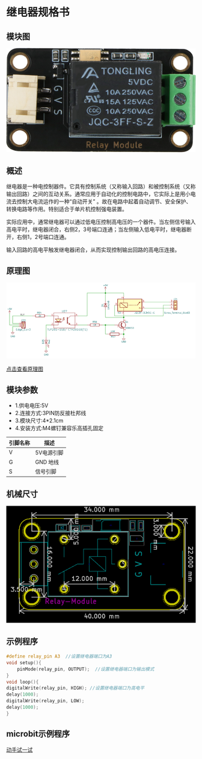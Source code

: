# 继电器规格书

## 模块图

![Relay Module](picture/RelayModule.png)

## 概述

​         继电器是一种电控制器件。它具有控制系统（又称输入回路）和被控制系统（又称输出回路）之间的互动关系。通常应用于自动化的控制电路中，它实际上是用小电流去控制大电流运作的一种“自动开关” 。故在电路中起着自动调节、安全保护、转换电路等作用。特别适合于单片机控制强电装置。

实际应用中，通常继电器可以通过低电压控制高电压的一个器件。当左侧信号输入高电平时，继电器闭合，右侧2，3号端口连通；当左侧输入低电平时，继电器断开，右侧1，2号端口连通。

输入回路的高电平触发继电器闭合，从而实现控制输出回路的高电压连接。

## 原理图

![07](picture/07.png)

[点击查看原理图](zh-cn/ph2.0_sensors/actuators/relayModule/relay.pdf   ':ignore')

## 模块参数

* 1.供电电压:5V
* 2.连接方式:3PIN防反接杜邦线
* 3.模块尺寸:4*2.1cm
* 4.安装方式:M4螺钉兼容乐高插孔固定

| 引脚名称 | 描述       |
| -------- | ---------- |
| V        | 5V电源引脚 |
| G        | GND 地线   |
| S        | 信号引脚   |

## 机械尺寸

![02](picture/02.png)

## 示例程序

```c
#define relay_pin A3  //设置继电器端口为A3
void setup(){
    pinMode(relay_pin, OUTPUT);  //设置继电器端口为输出模式
}
void loop(){
digitalWrite(relay_pin, HIGH); //设置继电器端口为高电平
delay(1000);
digitalWrite(relay_pin, LOW);
delay(1000);
}
```

## microbit示例程序

<a href="https://makecode.microbit.org/_49YhAp1C2f4d" target="_blank">动手试一试</a>
